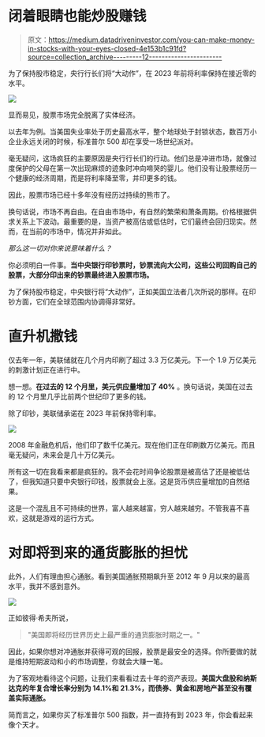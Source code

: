 # 闭着眼睛也能炒股赚钱

> 原文：<https://medium.datadriveninvestor.com/you-can-make-money-in-stocks-with-your-eyes-closed-4e153b1c91fd?source=collection_archive---------12----------------------->

为了保持股市稳定，央行行长们将“大动作”，在 2023 年前将利率保持在接近零的水平。

![](img/6747e61178c7f1574a308eb7f13ae6a0.png)

显而易见，股票市场完全脱离了实体经济。

以去年为例。当美国失业率处于历史最高水平，整个地球处于封锁状态，数百万小企业永远关闭的时候，标准普尔 500 却在享受一场世纪派对。

毫无疑问，这场疯狂的主要原因是央行行长们的行动。他们总是冲进市场，就像过度保护的父母在第一次出现麻烦的迹象时冲向啼哭的婴儿。他们没有让股票经历一个健康的经济周期，而是将利率降至零，并印更多的钱。

因此，股票市场已经十多年没有经历过持续的熊市了。

换句话说，市场不再自由。在自由市场中，有自然的繁荣和萧条周期。价格根据供求关系上下波动。最重要的是，当资产被高估或低估时，它们最终会回归现实。然而，在当前的市场中，情况并非如此。

*那么这一切对你来说意味着什么？*

你必须明白一件事。**当中央银行印钞票时，钞票流向大公司，这些公司回购自己的股票，大部分印出来的钞票最终进入股票市场。**

为了保持股市稳定，中央银行将“大动作”，正如美国立法者几次所说的那样。在印钞方面，它们在全球范围内协调得非常好。

# 直升机撒钱

仅去年一年，美联储就在几个月内印刷了超过 3.3 万亿美元。下一个 1.9 万亿美元的刺激计划正在进行中。

想一想。**在过去的 12 个月里，美元供应量增加了 40%** 。换句话说，美国在过去的 12 个月里几乎比前两个世纪印了更多的钱。

除了印钞，美联储承诺在 2023 年前保持零利率。

![](img/47947cedc0d9713f3e75c91cd79992d2.png)

2008 年金融危机后，他们印了数千亿美元。现在他们正在印刷数万亿美元。而且毫无疑问，未来会是几十万亿美元。

所有这一切在我看来都是疯狂的。我不会花时间争论股票是被高估了还是被低估了，但我知道只要中央银行印钱，股票就会上涨。这是货币供应量增加的自然结果。

这是一个混乱且不可持续的世界，富人越来越富，穷人越来越穷。不管我喜不喜欢，这就是游戏的运行方式。

# 对即将到来的通货膨胀的担忧

此外，人们有理由担心通胀。看到美国通胀预期飙升至 2012 年 9 月以来的最高水平，我并不感到意外。

![](img/5abf8151ba8ce4d8ed9d499e55f6698e.png)

正如彼得·希夫所说，

> "美国即将经历世界历史上最严重的通货膨胀时期之一。"

因此，如果你想对冲通胀并获得可观的回报，股票是最安全的选择。你所要做的就是维持短期波动和小的市场调整，你就会大赚一笔。

为了客观地看待这个问题，让我们来看看过去十年的资产表现。**美国大盘股和纳斯达克的年复合增长率分别为 14.1%和 21.3%，而债券、黄金和房地产甚至没有覆盖实际通胀。**

简而言之，如果你买了标准普尔 500 指数，并一直持有到 2023 年，你会看起来像个天才。